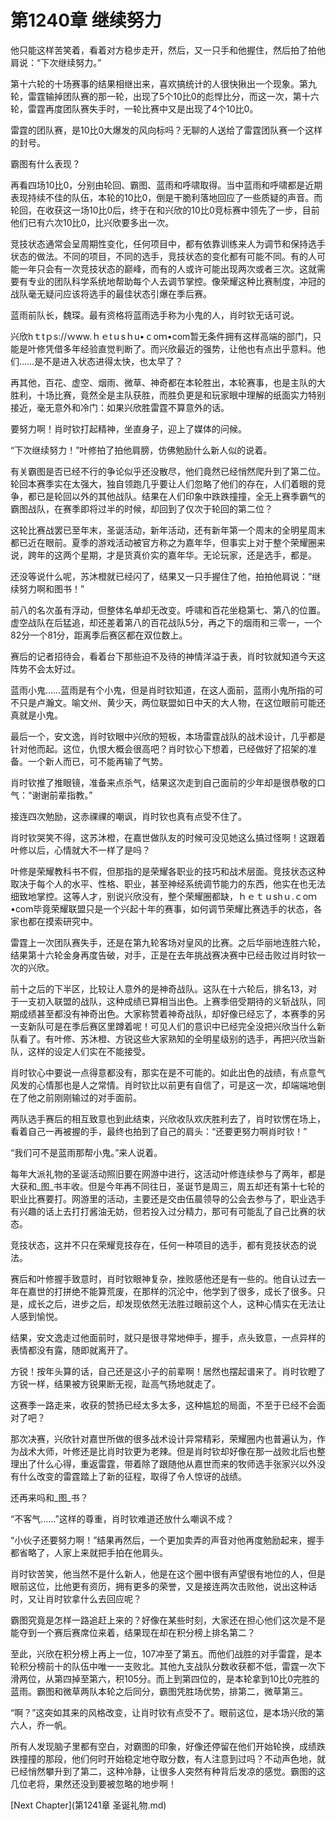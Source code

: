 # 第1240章 继续努力

他只能这样苦笑着，看着对方稳步走开，然后，又一只手和他握住，然后拍了拍他肩说：“下次继续努力。”

第十六轮的十场赛事的结果相继出来，喜欢搞统计的人很快揪出一个现象。第九轮，雷霆输掉团队赛的那一轮，出现了5个10比0的彪悍比分，而这一次，第十六轮，雷霆再度团队赛失手时，一轮比赛中又是出现了4个10比0。

雷霆的团队赛，是10比0大爆发的风向标吗？无聊的人送给了雷霆团队赛一个这样的封号。

霸图有什么表现？

再看四场10比0，分别由轮回、霸图、蓝雨和呼啸取得。当中蓝雨和呼啸都是近期表现持续不佳的队伍，本轮的10比0，倒是干脆利落地回应了一些质疑的声音。而轮回，在收获这一场10比0后，终于在和兴欣的10比0竞标赛中领先了一步，目前他们已有六次10比0，比兴欣要多出一次。

竞技状态通常会呈周期性变化，任何项目中，都有依靠训练来人为调节和保持选手状态的做法。不同的项目，不同的选手，竞技状态的变化都有可能不同。有的人可能一年只会有一次竞技状态的巅峰，而有的人或许可能出现两次或者三次。这就需要有专业的团队科学系统地帮助每个人去调节掌控。像荣耀这种比赛制度，冲冠的战队毫无疑问应该将选手的最佳状态引爆在季后赛。

蓝雨前队长，魏琛。最有资格将蓝雨选手称为小鬼的人，肖时钦无话可说。

兴欣hｔtｐs://ｗww.ｈｅtｕsｈu•ｃoｍ•com暂无条件拥有这样高端的部门，只能是叶修凭借多年经验直觉判断了。而兴欣最近的强势，让他也有点出乎意料。他们……是不是进入状态进得太快，也太早了？

再其他，百花、虚空、烟雨、微草、神奇都在本轮胜出，本轮赛事，也是主队的大胜利，十场比赛，竟然全是主队获胜，而胜负更是和玩家眼中理解的纸面实力特别接近，毫无意外和冷门：如果兴欣胜雷霆不算意外的话。

要努力啊！肖时钦打起精神，坐直身子，迎上了媒体的问候。

“下次继续努力！”叶修拍了拍他肩膀，仿佛勉励什么新人似的说着。

有关霸图是否已经不行的争论似乎还没散尽，他们竟然已经悄然爬升到了第二位。轮回本赛季实在太强大，独自领跑几乎要让人们忽略了他们的存在，人们着眼的竞争，都已是轮回以外的其他战队。结果在人们印象中跌跌撞撞，全无上赛季霸气的霸图战队，在赛季即将过半的时候，却回到了仅次于轮回的第二位？

这轮比赛战罢已至年末，圣诞活动，新年活动，还有新年第一个周末的全明星周末都已近在眼前。夏季的游戏活动被官方称之为嘉年华，但事实上对于整个荣耀圈来说，跨年的这两个星期，才是货真价实的嘉年华。无论玩家，还是选手，都是。

还没等说什么呢，苏沐橙就已经闪了，结果又一只手握住了他，拍拍他肩说：“继续努力啊和图书！”

前八的名次虽有浮动，但整体名单却无改变。呼啸和百花坐稳第七、第八的位置。虚空战队在后猛追，却还差着第八的百花战队5分，再之下的烟雨和三零一，一个82分一个81分，距离季后赛区都在双位数上。

赛后的记者招待会，看着台下那些迫不及待的神情洋溢于表，肖时钦就知道今天这阵势不会太好过。

蓝雨小鬼……蓝雨是有个小鬼，但是肖时钦知道，在这人面前，蓝雨小鬼所指的可不只是卢瀚文。喻文州、黄少天，两位联盟如日中天的大人物，在这位眼前可能还真就是小鬼。

最后一个，安文逸，肖时钦眼中兴欣的短板，本场雷霆战队的战术设计，几乎都是针对他而起。这位，仇恨大概会很高吧？肖时钦心下想着，已经做好了招架的准备。一个新人而已，可不能再输了气势。

肖时钦推了推眼镜，准备来点杀气，结果这次走到自己面前的少年却是很恭敬的口气：“谢谢前辈指教。”

接连四次勉励，这赤祼祼的嘲讽，肖时钦也真有点受不住了。

肖时钦哭笑不得，这苏沐橙，在嘉世做队友的时候可没见她这么搞过怪啊！这跟着叶修以后，心情就大不一样了是吗？

叶修是荣耀教科书不假，但那指的是荣耀各职业的技巧和战术层面。竞技状态这种取决于每个人的水平、性格、职业，甚至神经系统调节能力的东西，他实在也无法细致地掌控。这等人才，别说兴欣没有，整个荣耀圈都缺，ｈｅｔｕshｕ.ｃoｍ•com毕竟荣耀联盟只是一个兴起十年的赛事，如何调节荣耀比赛选手的状态，各家也都在摸索研究中。

雷霆上一次团队赛失手，还是在第九轮客场对皇风的比赛。之后华丽地连胜六轮，结果第十六轮金身再度告破，对手，正是在去年挑战赛决赛中已经击败过肖时钦一次的兴欣。

前十之后的下半区，比较让人意外的是神奇战队。这队在十六轮后，排名13，对于一支初入联盟的战队，这种成绩已算相当出色。上赛季倍受期待的义斩战队，同期成绩甚至都没有神奇出色。大家称赞着神奇战队，却好像已经忘了，本赛季的另一支新队可是在季后赛区里蹲着呢！可见人们的意识中已经完全没把兴欣当什么新队看了。有叶修、苏沐橙、方锐这些大家熟知的全明星级别的选手，再把兴欣当新队，这样的设定人们实在不能接受。

肖时钦心中要说一点得意都没有，那实在是不可能的。如此出色的战绩，有点意气风发的心情那也是人之常情。肖时钦比以前更有自信了，可是这一次，却端端地倒在了他之前刚刚输过的对手面前。

两队选手赛后的相互致意也到此结束，兴欣收队欢庆胜利去了，肖时钦愣在场上，看着自己一再被握的手，最终也拍到了自己的肩头：“还要更努力啊肖时钦！”

“我们可不是蓝雨那帮小鬼。”来人说着。

每年大派礼物的圣诞活动照旧要在网游中进行，这活动叶修连续参与了两年，都是大获和_图_书丰收。但是今年再不同往日，圣诞节是周三，周五却还有第十七轮的职业比赛要打。网游里的活动，主要还是交由伍晨领导的公会去参与了，职业选手有兴趣的话上去打打酱油无妨，但若投入过分精力，那可有可能乱了自己比赛的状态。

竞技状态，这并不只在荣耀竞技存在，任何一种项目的选手，都有竞技状态的说法。

赛后和叶修握手致意时，肖时钦眼神复杂，挫败感他还是有一些的。他自认过去一年在嘉世的打拼绝不能算荒废，在那样的沉沦中，他学到了很多，成长了很多。只是，成长之后，进步之后，却发现依然无法胜过眼前这个人，这种心情实在无法让人感到愉悦。

结果，安文逸走过他面前时，就只是很寻常地伸手，握手，点头致意，一点异样的表情都没有露，随即就离开了。

方锐！按年头算的话，自己还是这小子的前辈啊！居然也摆起谱来了。肖时钦瞪了方锐一样，结果被方锐果断无视，趾高气扬地就走了。

这赛季一路走来，收获的赞扬已经太多太多，这种尴尬的局面，不至于已经不会面对了吧？

那次决赛，兴欣针对嘉世所做的很多战术设计异常精彩，荣耀圈内也普遍认为，作为战术大师，叶修还是比肖时钦更为老辣。但是肖时钦却好像在那一战败北后也整理出了什么心得，重返雷霆，带着除了跟随他从嘉世而来的牧师选手张家兴以外没有什么改变的雷霆踏上了新的征程，取得了令人惊讶的战绩。

还再来吗和_图_书？

“不客气……”这样的尊重，肖时钦难道还放什么嘲讽不成？

“小伙子还要努力啊！”结果再然后，一个更加卖弄的声音对他再度勉励起来，握手都省略了，人家上来就把手拍在他肩头。

肖时钦苦笑，他当然不是什么新人，他是在这个圈中很有声望很有地位的人，但是眼前这位，比他更有资历，拥有更多的荣誉，又是接连两次击败他，说出这种话时，又让肖时钦拿什么去回应呢？

霸图究竟是怎样一路追赶上来的？好像在某些时刻，大家还在担心他们这次是不是能夺到一个赛后赛席位来着，结果现在却在积分榜上排名第二？

至此，兴欣在积分榜上再上一位，107冲至了第五。而他们战胜的对手雷霆，是本轮积分榜前十的队伍中唯一一支败北。其他九支战队分数收获都不低，雷霆一次下滑两位，从第四掉至第六，积105分。而上到第四位的，是本轮拿到10比0完胜的蓝雨。霸图和微草两队本轮之后同分，霸图凭胜场优势，排第二，微草第三。

“啊？”这突如其来的风格改变，让肖时钦有点受不了。眼前这位，是本场兴欣的第六人，乔一帆。

所有人发现脑子里都有空白，对霸图的印象，好像还停留在他们开始轮换，成绩跌跌撞撞的那段，他们何时开始稳定地夺取分数，有人注意到过吗？不动声色地，就已经悄然攀升到了第二，这种冷静，让很多人突然有种背后发凉的感觉。霸图的这几位老将，果然还没到要被忽略的地步啊！



[Next Chapter](第1241章 圣诞礼物.md)
